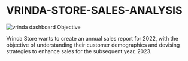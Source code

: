 # VRINDA-STORE-SALES-ANALYSIS
![vrinda dashboard](https://github.com/meghakiran25/VRINDA-STORE-SALES-ANALYSIS/assets/171676076/837ac690-43af-4ca0-ba8c-353f1015509b)
Objective

Vrinda Store wants to create an annual sales report for 2022, with the objective of understanding their customer demographics and devising strategies to enhance sales for the subsequent year, 2023.
